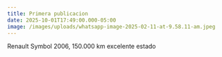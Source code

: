 ```yaml
---
title: Primera publicacion
date: 2025-10-01T17:49:00.000-05:00
image: /images/uploads/whatsapp-image-2025-02-11-at-9.58.11-am.jpeg
---
```

Renault Symbol 2006, 150.000 km excelente estado
